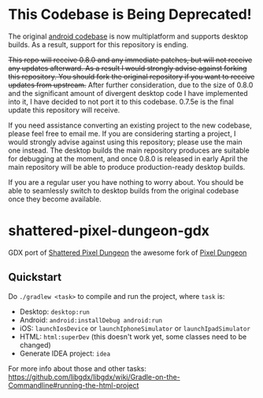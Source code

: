 # This Codebase is Being Deprecated!

The original [android codebase](https://github.com/00-Evan/shattered-pixel-dungeon) is now multiplatform and supports desktop builds. As a result, support for this repository is ending.

~~This repo will receive 0.8.0 and any immediate patches, but will not receive any updates afterward. As a result I would strongly advise against forking this repository. You should fork the original repository if you want to receive updates from upstream.~~ After further consideration, due to the size of 0.8.0 and the significant amount of divergent desktop code I have implemented into it, I have decided to not port it to this codebase. 0.7.5e is the final update this repository will receive. 

If you need assistance converting an existing project to the new codebase, please feel free to email me. If you are considering starting a project, I would strongly advise against using this repository; please use the main one instead. The desktop builds the main repository produces are suitable for debugging at the moment, and once 0.8.0 is released in early April the main repository will be able to produce production-ready desktop builds.

If you are a regular user you have nothing to worry about. You should be able to seamlessly switch to desktop builds from the original codebase once they become available.

shattered-pixel-dungeon-gdx
=================

GDX port of [Shattered Pixel Dungeon](https://github.com/00-Evan/shattered-pixel-dungeon) the awesome fork of [Pixel Dungeon](https://github.com/watabou/pixel-dungeon)

Quickstart
----------

Do `./gradlew <task>` to compile and run the project, where `task` is:

* Desktop: `desktop:run`
* Android: `android:installDebug android:run`
* iOS: `launchIosDevice` or `launchIphoneSimulator` or `launchIpadSimulator`
* HTML: `html:superDev` (this doesn't work yet, some classes need to be changed)
* Generate IDEA project: `idea`

For more info about those and other tasks: https://github.com/libgdx/libgdx/wiki/Gradle-on-the-Commandline#running-the-html-project
